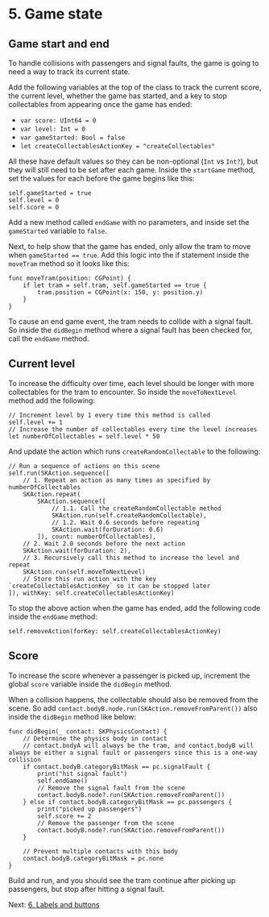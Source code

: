# 5. Game state

## Game start and end

To handle collisions with passengers and signal faults, the game is going to need a way to track its current state.

Add the following variables at the top of the class to track the current score, the current level, whether the game has started, and a key to stop collectables from appearing once the game has ended:

- `var score: UInt64 = 0`
- `var level: Int = 0`
- `var gameStarted: Bool = false`
- `let createCollectablesActionKey = "createCollectables"`

All these have default values so they can be non-optional (`Int` vs `Int?`), but they will still need to be set after each game. Inside the `startGame` method, set the values for each before the game begins like this:

```
self.gameStarted = true
self.level = 0
self.score = 0
```

Add a new method called `endGame` with no parameters, and inside set the `gameStarted` variable to `false`.

Next, to help show that the game has ended, only allow the tram to move when `gameStarted == true`. Add this logic into the if statement inside the `moveTram` method so it looks like this:

```
func moveTram(position: CGPoint) {
    if let tram = self.tram, self.gameStarted == true {
        tram.position = CGPoint(x: 150, y: position.y)
    }
}
```

To cause an end game event, the tram needs to collide with a signal fault. So inside the `didBegin` method where a signal fault has been checked for, call the `endGame` method.

## Current level

To increase the difficulty over time, each level should be longer with more collectables for the tram to encounter. So inside the `moveToNextLevel` method add the following:

```
// Increment level by 1 every time this method is called
self.level += 1
// Increase the number of collectables every time the level increases
let numberOfCollectables = self.level * 50
```

And update the action which runs `createRandomCollectable` to the following:

```
// Run a sequence of actions on this scene
self.run(SKAction.sequence([
	// 1. Repeat an action as many times as specified by numberOfCollectables
    SKAction.repeat(
        SKAction.sequence([
        	// 1.1. Call the createRandomCollectable method
            SKAction.run(self.createRandomCollectable),
            // 1.2. Wait 0.6 seconds before repeating
            SKAction.wait(forDuration: 0.6)
        ]), count: numberOfCollectables),
    // 2. Wait 2.0 seconds before the next action
    SKAction.wait(forDuration: 2),
    // 3. Recursively call this method to increase the level and repeat
    SKAction.run(self.moveToNextLevel)
    // Store this run action with the key `createCollectablesActionKey` so it can be stopped later
]), withKey: self.createCollectablesActionKey)
```

To stop the above action when the game has ended, add the following code inside the `endGame` method:

```
self.removeAction(forKey: self.createCollectablesActionKey)
```

## Score

To increase the score whenever a passenger is picked up, increment the global `score` variable inside the `didBegin` method.

When a collision happens, the collectable should also be removed from the scene. So add `contact.bodyB.node.run(SKAction.removeFromParent())` also inside the `didBegin` method like below:

```
func didBegin(_ contact: SKPhysicsContact) {
    // Determine the physics body in contact
    // contact.bodyA will always be the tram, and contact.bodyB will always be either a signal fault or passengers since this is a one-way collision
    if contact.bodyB.categoryBitMask == pc.signalFault {
        print("hit signal fault")
        self.endGame()
        // Remove the signal fault from the scene
        contact.bodyB.node?.run(SKAction.removeFromParent())
    } else if contact.bodyB.categoryBitMask == pc.passengers {
        print("picked up passengers")
        self.score += 2
        // Remove the passenger from the scene
        contact.bodyB.node?.run(SKAction.removeFromParent())
    }

    // Prevent multiple contacts with this body
    contact.bodyB.categoryBitMask = pc.none
}
```

Build and run, and you should see the tram continue after picking up passengers, but stop after hitting a signal fault.

Next: [6. Labels and buttons](6-Labels-and-buttons.md)
